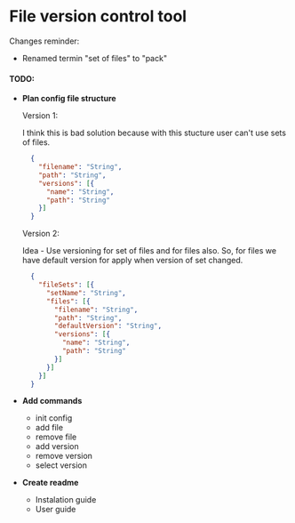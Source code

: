 # File version control tool

Changes reminder:
* Renamed termin "set of files" to "pack"

#### TODO:
- **Plan config file structure**
  
  Version 1:
   
  I think this is bad solution because with this stucture user can't use sets of files.
  ```json
    {
      "filename": "String",
      "path": "String",
      "versions": [{
        "name": "String",
        "path": "String"
      }]
    }
  ```

  Version 2:

  Idea - Use versioning for set of files and for files also.
  So, for files we have default version for apply when version
  of set changed.

  ```json
    {
      "fileSets": [{
        "setName": "String",
        "files": [{
          "filename": "String",
          "path": "String",
          "defaultVersion": "String",
          "versions": [{
            "name": "String",
            "path": "String"
          }]
        }]
      }]
    }
  ```

- **Add commands**
  - init config
  - add file
  - remove file
  - add version
  - remove version
  - select version
- **Create readme**
  - Instalation guide
  - User guide
